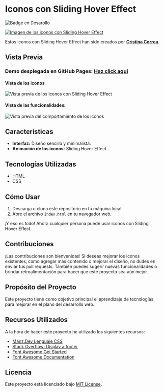 # Iconos con Sliding Hover Effect
![Badge en Desarollo](https://img.shields.io/badge/STATUS-EN%20DESAROLLO-green) <br/>

[![Imagen de los iconos con Sliding Hover Effect](https://github.com/CrisCorreaS/sliding-icon-effect/blob/main/img/visualizaci%C3%B3n/iconos-vista.png)](https://criscorreas.github.io/sliding-icon-effect/)

Estos iconos con Sliding Hover Effect han sido creados por **[Cristina Correa](https://www.linkedin.com/in/cristina-correa-segade/)**.

## Vista Previa

### **Demo desplegada en GitHub Pages:** **[Haz click aquí](https://criscorreas.github.io/sliding-icon-effect/)**

#### Vista de los iconos
![Vista previa de los iconos con Sliding Hover Effect](https://github.com/CrisCorreaS/sliding-icon-effect/blob/main/img/visualizaci%C3%B3n/iconos-vista.png)

#### Vista de las funcionalidades:
![Vista previa del comportamiento de los iconos](https://github.com/CrisCorreaS/sliding-icon-effect/blob/main/video/features.gif)

## Características

- **Interfaz:** Diseño sencillo y minimalista.
- **Animación de los iconos:** Sliding Hover Effect.

## Tecnologías Utilizadas

- HTML
- CSS

## Cómo Usar

1. Descarga o clona este repositorio en tu máquina local.
2. Abre el archivo `index.html` en tu navegador web.

¡Y eso es todo! Ahora cualquier persona puede usar iconos con Sliding Hover Effect.

## Contribuciones

¡Las contribuciones son bienvenidas! Si deseas mejorar los iconos existentes, como agregar más contenido o mejorar el diseño, no dudes en enviar tus pull requests. También puedes sugerir nuevas funcionalidades o brindar retroalimentación para hacer que este proyecto sea aún mejor.

## Propósito del Proyecto

Este proyecto tiene como objetivo principal el aprendizaje de tecnologías para mejorar en el plano del desarrollo web.

## Recursos Utilizados
A la hora de hacer este proyecto he utilizado los siguientes recursos:
- [Manz.Dev Lenguaje CSS](https://lenguajecss.com/css/)
- [Stack Overflow: Display a footer](https://stackoverflow.com/questions/15960290/css-footer-not-displaying-at-the-bottom-of-the-page)
- [Font Awesome Get Started](https://fontawesome.com/docs/web/setup/get-started)
- [Font Awesome Documentation](https://fontawesome.com/v5/docs/web/reference-icons/)

## Licencia
Este proyecto está licenciado bajo [MIT License](https://opensource.org/license/mit/).

